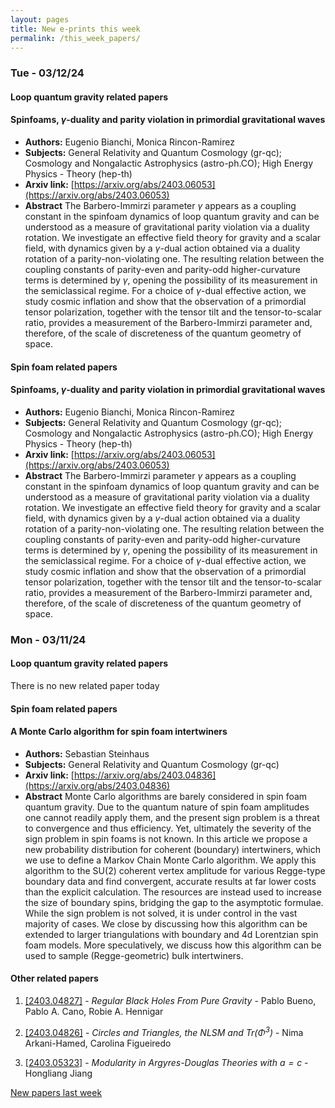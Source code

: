 ```yaml
---
layout: pages
title: New e-prints this week
permalink: /this_week_papers/
---
```




### Tue - 03/12/24

#### Loop quantum gravity related papers

#### **Spinfoams, $γ$-duality and parity violation in primordial  gravitational waves**
 - **Authors:** Eugenio Bianchi, Monica Rincon-Ramirez
 - **Subjects:** General Relativity and Quantum Cosmology (gr-qc); Cosmology and Nongalactic Astrophysics (astro-ph.CO); High Energy Physics - Theory (hep-th)
 - **Arxiv link:** [https://arxiv.org/abs/2403.06053](https://arxiv.org/abs/2403.06053)
 - **Abstract**
 The Barbero-Immirzi parameter $\gamma$ appears as a coupling constant in the spinfoam dynamics of loop quantum gravity and can be understood as a measure of gravitational parity violation via a duality rotation. We investigate an effective field theory for gravity and a scalar field, with dynamics given by a $\gamma$-dual action obtained via a duality rotation of a parity-non-violating one. The resulting relation between the coupling constants of parity-even and parity-odd higher-curvature terms is determined by $\gamma$, opening the possibility of its measurement in the semiclassical regime. For a choice of $\gamma$-dual effective action, we study cosmic inflation and show that the observation of a primordial tensor polarization, together with the tensor tilt and the tensor-to-scalar ratio, provides a measurement of the Barbero-Immirzi parameter and, therefore, of the scale of discreteness of the quantum geometry of space. 

#### Spin foam related papers

#### **Spinfoams, $γ$-duality and parity violation in primordial  gravitational waves**
 - **Authors:** Eugenio Bianchi, Monica Rincon-Ramirez
 - **Subjects:** General Relativity and Quantum Cosmology (gr-qc); Cosmology and Nongalactic Astrophysics (astro-ph.CO); High Energy Physics - Theory (hep-th)
 - **Arxiv link:** [https://arxiv.org/abs/2403.06053](https://arxiv.org/abs/2403.06053)
 - **Abstract**
 The Barbero-Immirzi parameter $\gamma$ appears as a coupling constant in the spinfoam dynamics of loop quantum gravity and can be understood as a measure of gravitational parity violation via a duality rotation. We investigate an effective field theory for gravity and a scalar field, with dynamics given by a $\gamma$-dual action obtained via a duality rotation of a parity-non-violating one. The resulting relation between the coupling constants of parity-even and parity-odd higher-curvature terms is determined by $\gamma$, opening the possibility of its measurement in the semiclassical regime. For a choice of $\gamma$-dual effective action, we study cosmic inflation and show that the observation of a primordial tensor polarization, together with the tensor tilt and the tensor-to-scalar ratio, provides a measurement of the Barbero-Immirzi parameter and, therefore, of the scale of discreteness of the quantum geometry of space. 

### Mon - 03/11/24

#### Loop quantum gravity related papers

There is no new related paper today 

#### Spin foam related papers

#### **A Monte Carlo algorithm for spin foam intertwiners**
 - **Authors:** Sebastian Steinhaus
 - **Subjects:** General Relativity and Quantum Cosmology (gr-qc)
 - **Arxiv link:** [https://arxiv.org/abs/2403.04836](https://arxiv.org/abs/2403.04836)
 - **Abstract**
 Monte Carlo algorithms are barely considered in spin foam quantum gravity. Due to the quantum nature of spin foam amplitudes one cannot readily apply them, and the present sign problem is a threat to convergence and thus efficiency. Yet, ultimately the severity of the sign problem in spin foams is not known. In this article we propose a new probability distribution for coherent (boundary) intertwiners, which we use to define a Markov Chain Monte Carlo algorithm. We apply this algorithm to the SU(2) coherent vertex amplitude for various Regge-type boundary data and find convergent, accurate results at far lower costs than the explicit calculation. The resources are instead used to increase the size of boundary spins, bridging the gap to the asymptotic formulae. While the sign problem is not solved, it is under control in the vast majority of cases. We close by discussing how this algorithm can be extended to larger triangulations with boundary and 4d Lorentzian spin foam models. More speculatively, we discuss how this algorithm can be used to sample (Regge-geometric) bulk intertwiners. 



#### Other related papers

1. [[2403.04827]](https://arxiv.org/abs/2403.04827) - *Regular Black Holes From Pure Gravity* - Pablo Bueno, Pablo A. Cano, Robie A. Hennigar

1. [[2403.04826]](https://arxiv.org/abs/2403.04826) - *Circles and Triangles, the NLSM and Tr($Φ^3$)* - Nima Arkani-Hamed, Carolina Figueiredo

1. [[2403.05323]](https://arxiv.org/abs/2403.05323) - *Modularity in Argyres-Douglas Theories with $a=c$* - Hongliang Jiang






[New papers last week]({{site.url}}/archived/weekly/pre-prints/2024/03/11/archived_weekly_papers.html)